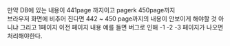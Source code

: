 만약 DB에 있는 내용이 441page 까지이고 pagerk 450page까지   
브라우저 화면에 비추어 진다면 442 ~ 450 page까지의 내용이 안보이게 해야할 것 아니냐
그리고 1페이지 이전 페이지 내용 예를 들면 버그로 인해 -1 -2 -3 페이지가 나오면
처리해야한다.